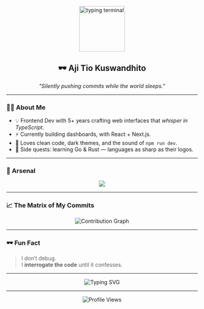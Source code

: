 <!-- 🕶️ Aji Tio Kuswandhito — The Code Whisperer -->
<p align="center"> <img src="https://media.giphy.com/media/j2pOGeGYKe2xCCKwfi/giphy.gif" width="120" alt="typing terminal"/> </p>

<h2 align="center">🕶️ Aji Tio Kuswandhito</h2>
<p align="center">
  <em>"Silently pushing commits while the world sleeps."</em>
</p>

---

### 👨‍💻 About Me
- 💡 Frontend Dev with 5+ years crafting web interfaces that *whisper in TypeScript*.  
- ⚡ Currently building dashboards, with React + Next.js.  
- 🧠 Loves clean code, dark themes, and the sound of `npm run dev`.  
- 🌙 Side quests: learning Go & Rust — languages as sharp as their logos.  

---

### 🧰 Arsenal
<p align="center">
  <img src="https://skillicons.dev/icons?i=react,nextjs,vue,redux,typescript,javascript,python,php,dart,nodejs,express,nest,tailwind,bootstrap,git,github,gitlab,vscode,mysql,postgres,mongodb,firebase,html,jquery,instagram,linkedin,netlify,postman,replit,sublime,vite,vitest,vscode,yarn,rust" />
</p>

---

### 📈 The Matrix of My Commits
<p align="center">
  <img src="https://github-readme-activity-graph.vercel.app/graph?username=ajitiok&bg_color=0D1117&color=00FFF7&line=00C0FF&point=FFFFFF&area=true&hide_border=true&t=20251021" alt="Contribution Graph" />
</p>

---

### 🕶️ Fun Fact
> I don’t debug.  
> I **interrogate the code** until it confesses.

---

<p align="center">
  <img src="https://readme-typing-svg.herokuapp.com?font=Fira+Code&size=18&pause=1000&color=00FFF7&center=true&vCenter=true&width=500&lines=Building+Things+That+Shouldn't+Exist;Turning+Coffee+Into+Frontend+Magic;404+Sleep+Not+Found;Welcome+to+My+Digital+Lair" alt="Typing SVG" />
</p>

---

<p align="center">
  <img src="https://komarev.com/ghpvc/?username=ajitiok&label=visits&color=00FFF7&style=flat" alt="Profile Views" />
</p>
